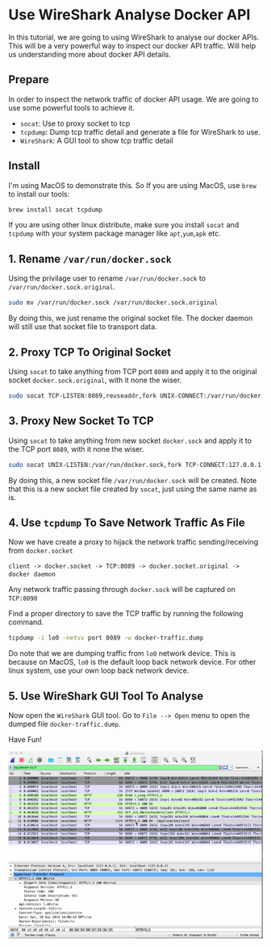 # Use WireShark Analyse Docker API

In this tutorial, we are going to using WireShark to analyse our docker APIs. This will be a very powerful way to inspect our docker API traffic. Will help us understanding more about docker API details.

## Prepare

In order to inspect the network traffic of docker API usage. We are going to use some powerful tools to achieve it.

- `socat`: Use to proxy socket to tcp
- `tcpdump`: Dump tcp traffic detail and generate a file for WireShark to use.
- `WireShark`: A GUI tool to show tcp traffic detail

## Install

I'm using MacOS to demonstrate this. So If you are using MacOS, use `brew` to install our tools:

```bash
brew install socat tcpdump
```

If you are using other linux distribute, make sure you install `socat` and `tcpdump` with your system package manager like `apt`,`yum`,`apk` etc.

## 1. Rename `/var/run/docker.sock`

Using the privilage user to rename `/var/run/docker.sock` to `/var/run/docker.sock.original`.

```bash
sudo mv /var/run/docker.sock /var/run/docker.sock.original
```

By doing this, we just rename the original socket file. The docker daemon will still use that socket file to transport data.

## 2. Proxy TCP To Original Socket

Using `socat` to take anything from TCP port `8089` and apply it to the original socket `docker.sock.original`, with it none the wiser.

```bash
sudo socat TCP-LISTEN:8089,reuseaddr,fork UNIX-CONNECT:/var/run/docker.sock.original
```

## 3. Proxy New Socket To TCP

Using `socat` to take anything from new socket `docker.sock` and apply it to the TCP port `8089`, with it none the wiser.

```bash
sudo socat UNIX-LISTEN:/var/run/docker.sock,fork TCP-CONNECT:127.0.0.1:8089
```

By doing this, a new socket file `/var/run/docker.sock` will be created. Note that this is a new socket file created by `socat`, just using the same name as is.

## 4. Use `tcpdump` To Save Network Traffic As File

Now we have create a proxy to hijack the network traffic sending/receiving from `docker.socket`

```
client -> docker.socket -> TCP:8089 -> docker.socket.original -> docker daemon
```

Any network traffic passing through `docker.sock` will be captured on `TCP:8090`

Find a proper directory to save the TCP traffic by running the following command.

```bash
tcpdump -i lo0 -netvv port 8089 -w docker-traffic.dump
```

Do note that we are dumping traffic from `lo0` network device. This is because on MacOS, `lo0` is the default loop back network device. For other linux system, use your own loop back network device.

## 5. Use WireShark GUI Tool To Analyse

Now open the `WireShark` GUI tool. Go to `File --> Open` menu to open the dumped file `docker-traffic.dump`.

Have Fun!

![WireShark Screenshot](./assets/wireshark-screenshot.gif)

